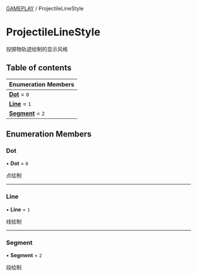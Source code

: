 [GAMEPLAY](../groups/Core.GAMEPLAY.md) / ProjectileLineStyle

# ProjectileLineStyle <Badge type="tip" text="Enumeration" /> <Score text="ProjectileLineStyle" />

投掷物轨迹绘制的显示风格

## Table of contents

| Enumeration Members |
| :-----|
| **[Dot](mw.ProjectileLineStyle.md#dot)** = ``0`` <br> |
| **[Line](mw.ProjectileLineStyle.md#line)** = ``1`` <br> |
| **[Segment](mw.ProjectileLineStyle.md#segment)** = ``2`` <br> |

## Enumeration Members

### Dot <Score text="Dot" /> 

• **Dot** = ``0``

点绘制

___

### Line <Score text="Line" /> 

• **Line** = ``1``

线绘制

___

### Segment <Score text="Segment" /> 

• **Segment** = ``2``

段绘制
